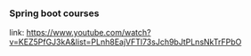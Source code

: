 ### Spring boot courses

link: https://www.youtube.com/watch?v=KEZ5PfGJ3kA&list=PLnh8EajVFTl73sJch9bJtPLnsNkTrFPbO